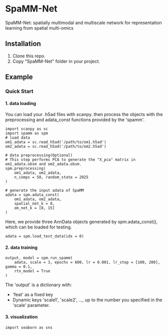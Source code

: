 # SpaMM-Net
SpaMM-Net: spatially multimodal and multiscale network for representation learning from spatial multi-omics
## Installation
1. Clone this repo.
2. Copy "SpaMM-Net" folder in your project.

## Example
### Quick Start
#### 1. data loading
You can load your .h5ad files with scanpy. then process the objects with the preprocessing and adata_const functions provided by the 'spamm'.
```
import scanpy as sc
import spamm as spm
# load data
om1_adata = sc.read_h5ad('/path/to/om1.h5ad')
om2_adata = sc.read_h5ad('/path/to/om2.h5ad')

# data preprocessing(Optional)
# This step performs PCA to generate the "X_pca" matrix in om1_adata.obsm and om2_adata.obsm.
spm.preprocessing(
    om1_adata, om2_adata,
    n_comps = 50, random_state = 2025
)

# generate the input adata of SpaMM
adata = spm.adata_const(
    om1_adata, om2_adata,
    spatial_net_k = 8,
    om_net_k = [8, 15]
)
```
Here, we provide three AnnData objects generated by spm.adata_const(), which can be loaded for testing.
```
adata = spm.load_test_data(idx = 0)
```
#### 2. data training
```
output, model = spm.run_spamm(
    adata, scale = 3, epochs = 600, lr = 0.001, lr_step = [100, 200], gamma = 0.1,
    rtn_model = True
)
```
The 'output' is a dictionary with:
- 'feat' as a fixed key
- Dynamic keys 'scale1', 'scale2', ..., up to the number you specified in the 'scale' parameter.

#### 3. visualization
```
import seaborn as sns

```
